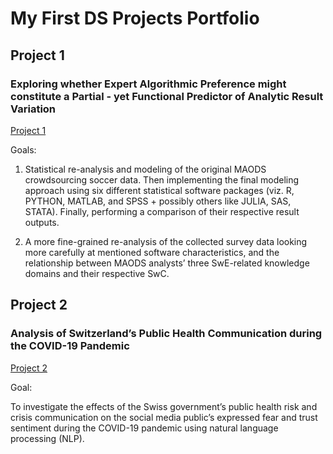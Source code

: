 # **My First DS Projects Portfolio**

## **Project 1**
### **Exploring whether Expert Algorithmic Preference might constitute a Partial - yet Functional Predictor of Analytic Result Variation**
[Project 1](https://www.researchgate.net/project/Exploring-whether-Expert-Algorithmic-Preference-might-constitute-a-Partial-yet-Functional-Predictor-of-Analytic-Result-Variation)

Goals: 

1. Statistical re-analysis and modeling of the original MAODS crowdsourcing soccer data. Then implementing the final modeling approach using six different statistical software packages (viz. R, PYTHON, MATLAB, and SPSS + possibly others like JULIA, SAS, STATA). Finally, performing a comparison of their respective result outputs. 

2. A more fine-grained re-analysis of the collected survey data looking more carefully at mentioned software characteristics, and the relationship between MAODS analysts’ three SwE-related knowledge domains and their respective SwC.


## **Project 2**
### **Analysis of Switzerland’s Public Health Communication during the COVID-19 Pandemic**
[Project 2](https://www.researchgate.net/project/Analysis-of-Switzerlands-Public-Health-Communication-during-the-COVID-19-Pandemic-Exploring-the-Effects-of-the-Governments-Risk-and-Crisis-Communication-on-the-Social-Media-Publics-Expressed-Fear-and)

Goal: 

To investigate the effects of the Swiss government’s public health risk and crisis communication on the social media public’s expressed fear and trust sentiment during the COVID-19 pandemic using natural language processing (NLP).

